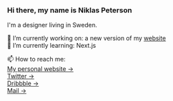 ### Hi there, my name is Niklas Peterson
I'm a designer living in Sweden.

🔭 I’m currently working on: a new version of my [website](https://niklaspeterson.com/) <br />
🌱 I’m currently learning: Next.js <br />

📫 How to reach me: <br />
[My personal website &rarr;](https://niklaspeterson.com/) <br />
[Twitter &rarr;](https://twitter.com/niklas_peterson) <br />
[Dribbble &rarr;](https://dribbble.com/niklaspeterson) <br />
[Mail &rarr;](mailto:deisgn.npeterson@icloud.com)

<!--
![Niklas's github stats](https://github-readme-stats.vercel.app/api?username=NiklasPeterson&show_icons=true) 
![top-lang](https://github-readme-stats.vercel.app/api/top-langs/?username=NiklasPeterson&layout=compact)
-->

<!--
**NiklasPeterson/NiklasPeterson** is a ✨ _special_ ✨ repository because its `README.md` (this file) appears on your GitHub profile.

Here are some ideas to get you started:

- 🔭 I’m currently working on ...
- 🌱 I’m currently learning ...
- 👯 I’m looking to collaborate on ...
- 🤔 I’m looking for help with ...
- 💬 Ask me about ...
- 📫 How to reach me: ...
- 😄 Pronouns: ...
- ⚡ Fun fact: ...
-->
